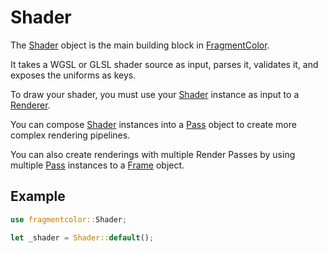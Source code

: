 # Shader

The [Shader](https://fragmentcolor.org/api/core/shader) object is the main building block in [FragmentColor](https://fragmentcolor.org).

It takes a WGSL or GLSL shader source as input, parses it, validates it, and exposes the uniforms as keys.

To draw your shader, you must use your [Shader](https://fragmentcolor.org/api/core/shader) instance as input to a [Renderer](https://fragmentcolor.org/api/core/renderer).

You can compose [Shader](https://fragmentcolor.org/api/core/shader) instances into a [Pass](https://fragmentcolor.org/api/core/pass) object to create more complex rendering pipelines.

You can also create renderings with multiple Render Passes by using multiple [Pass](https://fragmentcolor.org/api/core/pass) instances to a [Frame](https://fragmentcolor.org/api/core/frame) object.

## Example

```rust
use fragmentcolor::Shader;

let _shader = Shader::default();
```
